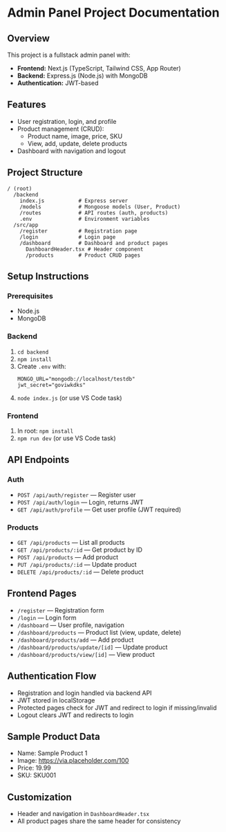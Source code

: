 # Admin Panel Project Documentation

## Overview
This project is a fullstack admin panel with:
- **Frontend:** Next.js (TypeScript, Tailwind CSS, App Router)
- **Backend:** Express.js (Node.js) with MongoDB
- **Authentication:** JWT-based

## Features
- User registration, login, and profile
- Product management (CRUD):
  - Product name, image, price, SKU
  - View, add, update, delete products
- Dashboard with navigation and logout

## Project Structure
```
/ (root)
  /backend
    index.js           # Express server
    /models            # Mongoose models (User, Product)
    /routes            # API routes (auth, products)
    .env               # Environment variables
  /src/app
    /register          # Registration page
    /login             # Login page
    /dashboard         # Dashboard and product pages
      DashboardHeader.tsx # Header component
      /products        # Product CRUD pages
```

## Setup Instructions
### Prerequisites
- Node.js
- MongoDB

### Backend
1. `cd backend`
2. `npm install`
3. Create `.env` with:
   ```
   MONGO_URL="mongodb://localhost/testdb"
   jwt_secret="goviwkdks"
   ```
4. `node index.js` (or use VS Code task)

### Frontend
1. In root: `npm install`
2. `npm run dev` (or use VS Code task)

## API Endpoints
### Auth
- `POST /api/auth/register` — Register user
- `POST /api/auth/login` — Login, returns JWT
- `GET /api/auth/profile` — Get user profile (JWT required)

### Products
- `GET /api/products` — List all products
- `GET /api/products/:id` — Get product by ID
- `POST /api/products` — Add product
- `PUT /api/products/:id` — Update product
- `DELETE /api/products/:id` — Delete product

## Frontend Pages
- `/register` — Registration form
- `/login` — Login form
- `/dashboard` — User profile, navigation
- `/dashboard/products` — Product list (view, update, delete)
- `/dashboard/products/add` — Add product
- `/dashboard/products/update/[id]` — Update product
- `/dashboard/products/view/[id]` — View product

## Authentication Flow
- Registration and login handled via backend API
- JWT stored in localStorage
- Protected pages check for JWT and redirect to login if missing/invalid
- Logout clears JWT and redirects to login

## Sample Product Data
- Name: Sample Product 1
- Image: https://via.placeholder.com/100
- Price: 19.99
- SKU: SKU001

## Customization
- Header and navigation in `DashboardHeader.tsx`
- All product pages share the same header for consistency
